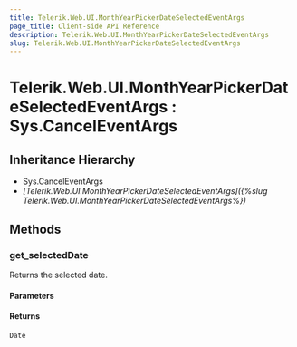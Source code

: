 ```yaml
---
title: Telerik.Web.UI.MonthYearPickerDateSelectedEventArgs
page_title: Client-side API Reference
description: Telerik.Web.UI.MonthYearPickerDateSelectedEventArgs
slug: Telerik.Web.UI.MonthYearPickerDateSelectedEventArgs
---
```


# Telerik.Web.UI.MonthYearPickerDateSelectedEventArgs : Sys.CancelEventArgs 

## Inheritance Hierarchy

* Sys.CancelEventArgs
* *[Telerik.Web.UI.MonthYearPickerDateSelectedEventArgs]({%slug Telerik.Web.UI.MonthYearPickerDateSelectedEventArgs%})*


## Methods

###  get_selectedDate

Returns the selected date.

#### Parameters

#### Returns

`Date` 



